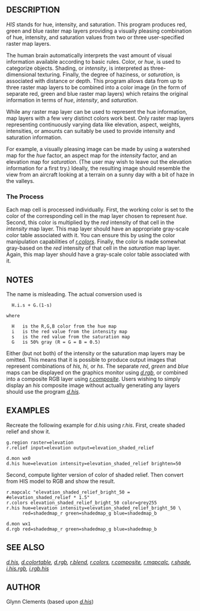 ## DESCRIPTION

*HIS* stands for hue, intensity, and saturation. This program produces
red, green and blue raster map layers providing a visually pleasing
combination of hue, intensity, and saturation values from two or three
user-specified raster map layers.

The human brain automatically interprets the vast amount of visual
information available according to basic rules. Color, or *hue*, is used
to categorize objects. Shading, or *intensity*, is interpreted as
three-dimensional texturing. Finally, the degree of haziness, or
*saturation*, is associated with distance or depth. This program allows
data from up to three raster map layers to be combined into a color
image (in the form of separate red, green and blue raster map layers)
which retains the original information in terms of *hue*, *intensity*,
and *saturation*.

While any raster map layer can be used to represent the hue information,
map layers with a few very distinct colors work best. Only raster map
layers representing continuously varying data like elevation, aspect,
weights, intensities, or amounts can suitably be used to provide
intensity and saturation information.

For example, a visually pleasing image can be made by using a watershed
map for the *hue* factor, an aspect map for the *intensity* factor, and
an elevation map for *saturation*. (The user may wish to leave out the
elevation information for a first try.) Ideally, the resulting image
should resemble the view from an aircraft looking at a terrain on a
sunny day with a bit of haze in the valleys.

### The Process

Each map cell is processed individually. First, the working color is set
to the color of the corresponding cell in the map layer chosen to
represent *hue*. Second, this color is multiplied by the *red* intensity
of that cell in the *intensity* map layer. This map layer should have an
appropriate gray-scale color table associated with it. You can ensure
this by using the color manipulation capabilities of
*[r.colors](r.colors.html)*. Finally, the color is made somewhat
gray-based on the *red* intensity of that cell in the *saturation* map
layer. Again, this map layer should have a gray-scale color table
associated with it.

## NOTES

The name is misleading. The actual conversion used is

```
  H.i.s + G.(1-s)

where

  H   is the R,G,B color from the hue map
  i   is the red value from the intensity map
  s   is the red value from the saturation map
  G   is 50% gray (R = G = B = 0.5)

```

Either (but not both) of the intensity or the saturation map layers may
be omitted. This means that it is possible to produce output images that
represent combinations of *his, hi,* or *hs*. The separate *red*,
*green* and *blue* maps can be displayed on the graphics monitor using
*[d.rgb](d.rgb.html)*, or combined into a composite RGB layer using
*[r.composite](r.composite.html)*. Users wishing to simply display an
*his* composite image without actually generating any layers should use
the program *[d.his](d.his.html)*.

## EXAMPLES

Recreate the following example for *d.his* using *r.his*. First, create
shaded relief and show it.

```
g.region raster=elevation
r.relief input=elevation output=elevation_shaded_relief

d.mon wx0
d.his hue=elevation intensity=elevation_shaded_relief brighten=50
```

Second, compute lighter version of color of shaded relief. Then convert
from HIS model to RGB and show the result.

```
r.mapcalc "elevation_shaded_relief_bright_50 = #elevation_shaded_relief * 1.5"
r.colors elevation_shaded_relief_bright_50 color=grey255
r.his hue=elevation intensity=elevation_shaded_relief_bright_50 \
      red=shadedmap_r green=shadedmap_g blue=shadedmap_b

d.mon wx1
d.rgb red=shadedmap_r green=shadedmap_g blue=shadedmap_b
```

## SEE ALSO

*[d.his](d.his.html), [d.colortable](d.colortable.html),
[d.rgb](d.rgb.html), [r.blend](r.blend.html), [r.colors](r.colors.html),
[r.composite](r.composite.html), [r.mapcalc](r.mapcalc.html),
[r.shade](r.shade.html), [i.his.rgb](i.his.rgb.html),
[i.rgb.his](i.rgb.his.html)*

## AUTHOR

Glynn Clements (based upon *[d.his](d.his.html)*)
